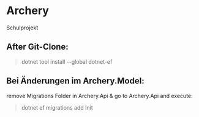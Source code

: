 # Archery
Schulprojekt

## After Git-Clone:
> dotnet tool install --global dotnet-ef

## Bei Änderungen im Archery.Model:
remove Migrations Folder in Archery.Api & go to Archery.Api and execute:
> dotnet ef migrations add Init